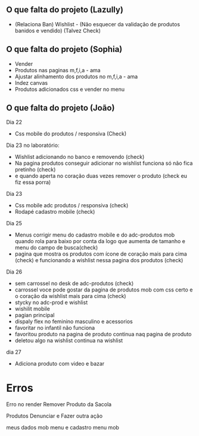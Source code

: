 ## O que falta do projeto (Lazully)

- (Relaciona Ban) Wishlist - (Não esquecer da validação de produtos banidos e vendido) (Talvez Check)

## O que falta do projeto (Sophia)

- Vender
- Produtos nas paginas m,f,i,a - ama
- Ajustar alinhamento dos produtos no m,f,i,a - ama
- Indez canvas
- Produtos adicionados css e vender no menu

## O que falta do projeto (João)

Dia 22 
- Css mobile do produtos / responsiva (Check)

Dia 23 no laboratório:
- Wishlist adicionando no banco e removendo  (check)
- Na pagina produtos conseguir adicionar no wishlist funciona só não fica pretinho (check)
- e quando aperta no coração duas vezes remover o produto (check eu fiz essa porra)

Dia 23 
- Css mobile adc produtos / responsiva (check)
- Rodapé cadastro mobile (check)

Dia 25

- Menus corrigir menu do cadastro mobile e do adc-produtos mob quando rola para baixo por conta da logo que aumenta de tamanho e menu do campo de busca(check)
- pagina que mostra os produtos com ícone de coração mais para cima (check)
e funcionando a wishlist nessa pagina dos produtos (check)


Dia 26


- sem carrossel no desk de adc-produtos (check)
- carrossel voce pode gostar da pagina de produtos mob com css certo e o coração da wishlist mais para cima (check)
- stycky no adc-prod e wishlist
- wishilit mobile
- pagian principal
- dispaly flex no feminino masculino e acessorios
- favoritar no infantil não funciona
- favoritou produto na pagina de produto continua naq pagina de produto
- deletou algo na  wishlist continua na wishlist

dia 27
- Adiciona produto com video e bazar


# Erros

Erro no render
Remover Produto da Sacola

Produtos Denunciar e Fazer outra ação

meus dados mob menu e cadastro menu mob

